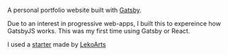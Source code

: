 A personal portfolio website built with [Gatsby](https://www.gatsbyjs.org/).

Due to an interest in progressive web-apps, I built this to expereince how GatsbyJS works. This was my first time using Gatsby or React.

I used a [starter](https://www.gatsbyjs.org/starters/LekoArts/gatsby-starter-portfolio-cara/) made by [LekoArts](https://github.com/LekoArts)
